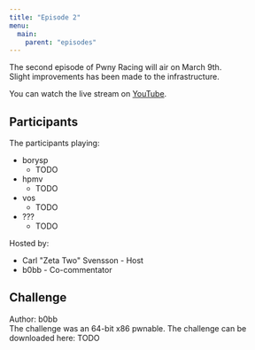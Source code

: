 ```yaml
---
title: "Episode 2"
menu:
  main:
    parent: "episodes"
---
```


The second episode of Pwny Racing will air on March 9th.  
Slight improvements has been made to the infrastructure.

You can watch the live stream on [YouTube](https://www.youtube.com/watch?v=411BiewfNrM).

## Participants

The participants playing:  

* borysp
  - TODO
* hpmv
  - TODO
* vos
  - TODO
* ???
  - TODO

Hosted by:

* Carl "Zeta Two" Svensson - Host
* b0bb - Co-commentator

## Challenge

Author: b0bb  
The challenge was an 64-bit x86 pwnable. The challenge can be downloaded here: TODO
